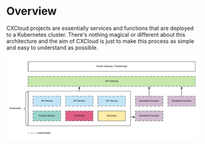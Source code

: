 # Overview

CXCloud projects are essentially services and functions that are deployed to a Kubernetes cluster. There's nothing magical or different about this architecture and the aim of CXCloud is just to make this process as simple and easy to understand as possible.

![](../.gitbook/assets/architecture-v2.png)

